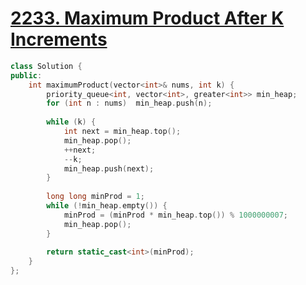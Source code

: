 # [2233. Maximum Product After K Increments](https://leetcode.com/problems/maximum-product-after-k-increments/)

```c++
class Solution {
public:
    int maximumProduct(vector<int>& nums, int k) {
        priority_queue<int, vector<int>, greater<int>> min_heap;
        for (int n : nums)  min_heap.push(n);
        
        while (k) {
            int next = min_heap.top();
            min_heap.pop();
            ++next;
            --k;
            min_heap.push(next);
        }
        
        long long minProd = 1;
        while (!min_heap.empty()) {
            minProd = (minProd * min_heap.top()) % 1000000007;
            min_heap.pop();
        }
        
        return static_cast<int>(minProd);
    }
};
```